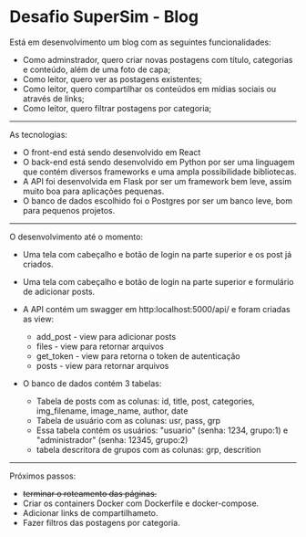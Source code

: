 # Desafio SuperSim - Blog

Está em desenvolvimento um blog com as seguintes funcionalidades:
- Como adminstrador, quero criar novas postagens com título, categorias e conteúdo, além de uma foto de capa;
- Como leitor, quero ver as postagens existentes;
- Como leitor, quero compartilhar os conteúdos em mídias sociais ou através de links;
- Como leitor, quero filtrar postagens por categoria;

------------------------------------------------------------------------------------

As tecnologias:
- O front-end está sendo desenvolvido em React
- O back-end está sendo desenvolvido em Python por ser uma linguagem que contém diversos frameworks e uma ampla possibilidade bibliotecas. 
- A API foi desenvolvida em Flask por ser um framework bem leve, assim muito boa para aplicações pequenas.
- O banco de dados escolhido foi o Postgres por ser um banco leve, bom para pequenos projetos.

-----------------------------------------------------------------------------------

O desenvolvimento até o momento:
- Uma tela com cabeçalho e botão de login na parte superior e os post já criados.
- Uma tela com cabeçalho e botão de login na parte superior e formulário de adicionar posts.

- A API contém um swagger em http:localhost:5000/api/ e foram criadas as view:
    - add_post - view para adicionar posts
    - files - view para retornar arquivos
    - get_token - view para retorna o token de autenticação
    - posts - view para retornar arquivos

- O banco de dados contém 3 tabelas:
    - Tabela de posts com as colunas: id, title, post, categories, img_filename, image_name, author, date
    - Tabela de usuário com as colunas: usr, pass, grp
    - Essa tabela contém os usuários: "usuario" (senha: 1234, grupo:1) e "administrador" (senha: 12345, grupo:2)
    - tabela descritora de grupos com as colunas: grp, descrition
    
 -----------------------------------------------------------------------------------

Próximos passos:
- ~~terminar o roteamento das páginas.~~
- Criar os containers Docker com Dockerfile e docker-compose.
- Adicionar links de compartilhameto.
- Fazer filtros das postagens por categoria.
